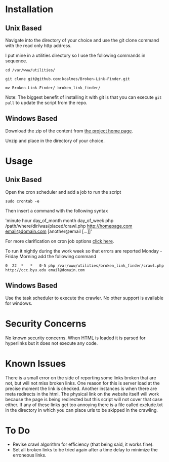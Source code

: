 Installation
============

Unix Based
----------
Navigate into the directory of your choice and use the git clone command with the read only http address.

I put mine in a utilities directory so I use the following commands in sequence.

`cd /var/www/utilities/`

`git clone git@github.com:kcalmes/Broken-Link-Finder.git`

`mv Broken-Link-Finder/ broken_link_finder/`

Note: The biggest benefit of installing it with git is that you can execute `git pull` to update the script from the repo.

Windows Based
-------------
Download the zip of the content from [the project home page](https://github.com/kcalmes/Broken-Link-Finder).

Unzip and place in the directory of your choice.


Usage
=====
Unix Based
----------
Open the cron scheduler and add a job to run the script

`sudo crontab -e`

Then insert a command with the following syntax

'minute hour day_of_month month day_of_week	php /path/where/dir/was/placed/crawl.php http://homepage.com email@domain.com [another@email [...]]'

For more clarification on cron job options [click here](http://ss64.com/osx/crontab.html).

To run it nightly during the work week so that errors are reported Monday - Friday Morning add the following command

`0	22	*	*	0-5	php /var/www/utilities/broken_link_finder/crawl.php http://ccc.byu.edu email@domain.com`

Windows Based
-------------
Use the task scheduler to execute the crawler.  No other support is available for windows.

Security Concerns
=================
No known security concerns.  When HTML is loaded it is parsed for hyperlinks but it does not execute any code.

Known Issues
============
There is a small error on the side of reporting some links broken that are not, but will not miss broken links.  One reason for this is server load at the precise moment the link is checked.  Another instances is when there are meta redirects in the html.  The physical link on the website itself will work because the page is being redirected but this script will not cover that case either.  If any of these links get too annoying there is a file called exclude.txt in the directory in which you can place urls to be skipped in the crawling.

To Do
=====
*	Revise crawl algorithm for efficiency (that being said, it works fine).
*	Set all broken links to be tried again after a time delay to minimize the erroneous links.